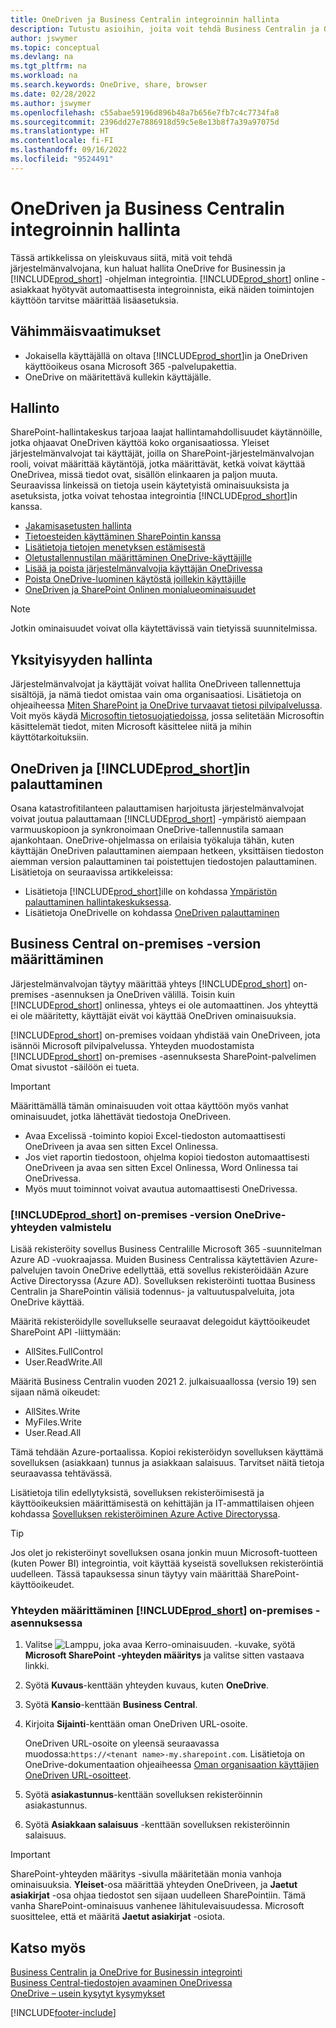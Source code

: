 ```yaml
---
title: OneDriven ja Business Centralin integroinnin hallinta
description: Tutustu asioihin, joita voit tehdä Business Centralin ja OneDrive for Businessin välisen integroinnin hallintaan.
author: jswymer
ms.topic: conceptual
ms.devlang: na
ms.tgt_pltfrm: na
ms.workload: na
ms.search.keywords: OneDrive, share, browser
ms.date: 02/28/2022
ms.author: jswymer
ms.openlocfilehash: c55abae59196d896b48a7b656e7fb7c4c7734fa8
ms.sourcegitcommit: 2396dd27e7886918d59c5e8e13b8f7a39a97075d
ms.translationtype: HT
ms.contentlocale: fi-FI
ms.lasthandoff: 09/16/2022
ms.locfileid: "9524491"
---
```

# <a name="managing-onedrive-integration-with-business-central"></a>OneDriven ja Business Centralin integroinnin hallinta

Tässä artikkelissa on yleiskuvaus siitä, mitä voit tehdä järjestelmänvalvojana, kun haluat hallita OneDrive for Businessin ja [!INCLUDE[prod_short](includes/prod_short.md)] -ohjelman integrointia. [!INCLUDE[prod_short](includes/prod_short.md)] online -asiakkaat hyötyvät automaattisesta integroinnista, eikä näiden toimintojen käyttöön tarvitse määrittää lisäasetuksia. 

## <a name="minimum-requirements"></a>Vähimmäisvaatimukset

* Jokaisella käyttäjällä on oltava [!INCLUDE[prod_short](includes/prod_short.md)]in ja OneDriven käyttöoikeus osana Microsoft 365 -palvelupakettia.
* OneDrive on määritettävä kullekin käyttäjälle.

## <a name="governance"></a>Hallinto

SharePoint-hallintakeskus tarjoaa laajat hallintamahdollisuudet käytännöille, jotka ohjaavat OneDriven käyttöä koko organisaatiossa. Yleiset järjestelmänvalvojat tai käyttäjät, joilla on SharePoint-järjestelmänvalvojan rooli, voivat määrittää käytäntöjä, jotka määrittävät, ketkä voivat käyttää OneDrivea, missä tiedot ovat, sisällön elinkaaren ja paljon muuta. Seuraavissa linkeissä on tietoja usein käytetyistä ominaisuuksista ja asetuksista, jotka voivat tehostaa integrointia [!INCLUDE[prod_short](includes/prod_short.md)]in kanssa. 

* [Jakamisasetusten hallinta](/sharepoint/turn-external-sharing-on-or-off)
* [Tietoesteiden käyttäminen SharePointin kanssa](/sharepoint/information-barriers)
* [Lisätietoja tietojen menetyksen estämisestä](/microsoft-365/compliance/dlp-learn-about-dlp)
* [Oletustallennustilan määrittäminen OneDrive-käyttäjille](/onedrive/set-default-storage-space)
* [Lisää ja poista järjestelmänvalvojia käyttäjän OneDrivessa](/sharepoint/manage-user-profiles#add-and-remove-admins-for-a-users-onedrive)
* [Poista OneDrive-luominen käytöstä joillekin käyttäjille](/sharepoint/manage-user-profiles#disable-onedrive-creation-for-some-users)
* [OneDriven ja SharePoint Onlinen monialueominaisuudet](/microsoft-365/enterprise/multi-geo-capabilities-in-onedrive-and-sharepoint-online-in-microsoft-365)

> [!NOTE]
> Jotkin ominaisuudet voivat olla käytettävissä vain tietyissä suunnitelmissa.

## <a name="managing-privacy"></a>Yksityisyyden hallinta

Järjestelmänvalvojat ja käyttäjät voivat hallita OneDriveen tallennettuja sisältöjä, ja nämä tiedot omistaa vain oma organisaatiosi. Lisätietoja on ohjeaiheessa [Miten SharePoint ja OneDrive turvaavat tietosi pilvipalvelussa](/sharepoint/safeguarding-your-data). Voit myös käydä [Microsoftin tietosuojatiedoissa](https://privacy.microsoft.com/en-us/privacystatement), jossa selitetään Microsoftin käsittelemät tiedot, miten Microsoft käsittelee niitä ja mihin käyttötarkoituksiin.

## <a name="restoring-onedrive-and-prod_short"></a>OneDriven ja [!INCLUDE[prod_short](includes/prod_short.md)]in palauttaminen

Osana katastrofitilanteen palauttamisen harjoitusta järjestelmänvalvojat voivat joutua palauttamaan [!INCLUDE[prod_short](includes/prod_short.md)] -ympäristö aiempaan varmuuskopioon ja synkronoimaan OneDrive-tallennustila samaan ajankohtaan. OneDrive-ohjelmassa on erilaisia työkaluja tähän, kuten käyttäjän OneDriven palauttaminen aiempaan hetkeen, yksittäisen tiedoston aiemman version palauttaminen tai poistettujen tiedostojen palauttaminen. Lisätietoja on seuraavissa artikkeleissa:

* Lisätietoja [!INCLUDE[prod_short](includes/prod_short.md)]ille on kohdassa [Ympäristön palauttaminen hallintakeskuksessa](/dynamics365/business-central/dev-itpro/administration/tenant-admin-center-backup-restore).
* Lisätietoja OneDrivelle on kohdassa [OneDriven palauttaminen](https://support.microsoft.com/en-us/office/restore-your-onedrive-fa231298-759d-41cf-bcd0-25ac53eb8a15?ui=en-us&rs=en-us&ad=us)

## <a name="configuring-business-central-on-premises"></a>Business Central on-premises -version määrittäminen

Järjestelmänvalvojan täytyy määrittää yhteys [!INCLUDE[prod_short](includes/prod_short.md)] on-premises -asennuksen ja OneDriven välillä. Toisin kuin [!INCLUDE[prod_short](includes/prod_short.md)] onlinessa, yhteys ei ole automaattinen. Jos yhteyttä ei ole määritetty, käyttäjät eivät voi käyttää OneDriven ominaisuuksia.

[!INCLUDE[prod_short](includes/prod_short.md)] on-premises voidaan yhdistää vain OneDriveen, jota isännöi Microsoft pilvipalvelussa. Yhteyden muodostamista [!INCLUDE[prod_short](includes/prod_short.md)] on-premises -asennuksesta SharePoint-palvelimen Omat sivustot -säilöön ei tueta.

> [!IMPORTANT]
> Määrittämällä tämän ominaisuuden voit ottaa käyttöön myös vanhat ominaisuudet, jotka lähettävät tiedostoja OneDriveen.  
>
>* Avaa Excelissä -toiminto kopioi Excel-tiedoston automaattisesti OneDriveen ja avaa sen sitten Excel Onlinessa. 
>* Jos viet raportin tiedostoon, ohjelma kopioi tiedoston automaattisesti OneDriveen ja avaa sen sitten Excel Onlinessa, Word Onlinessa tai OneDrivessa. 
>* Myös muut toiminnot voivat avautua automaattisesti OneDrivessa.

### <a name="prepare-prod_short-on-premises-for-connecting-to-onedrive"></a>[!INCLUDE[prod_short](includes/prod_short.md)] on-premises -version OneDrive-yhteyden valmistelu

<!-- 
1. For the best experience Configure Azure Active Directory (AD) authentication.

   For more information, see [Authenticating Business Central Users with Azure Active Directory](/dynamics365/business-central/dev-itpro/administration/authenticating-users-with-azure-active-directory)-->

Lisää rekisteröity sovellus Business Centralille Microsoft 365 -suunnitelman Azure AD -vuokraajassa. Muiden Business Centralissa käytettävien Azure-palvelujen tavoin OneDrive edellyttää, että sovellus rekisteröidään Azure Active Directoryssa (Azure AD). Sovelluksen rekisteröinti tuottaa Business Centralin ja SharePointin välisiä todennus- ja valtuutuspalveluita, jota OneDrive käyttää.

Määritä rekisteröidylle sovellukselle seuraavat delegoidut käyttöoikeudet SharePoint API -liittymään:

- AllSites.FullControl
- User.ReadWrite.All 

Määritä Business Centralin vuoden 2021 2. julkaisuaallossa (versio 19) sen sijaan nämä oikeudet:

- AllSites.Write
- MyFiles.Write
- User.Read.All 

Tämä tehdään Azure-portaalissa. Kopioi rekisteröidyn sovelluksen käyttämä sovelluksen (asiakkaan) tunnus ja asiakkaan salaisuus. Tarvitset näitä tietoja seuraavassa tehtävässä.

Lisätietoja tilin edellytyksistä, sovelluksen rekisteröimisestä ja käyttöoikeuksien määrittämisestä on kehittäjän ja IT-ammattilaisen ohjeen kohdassa [Sovelluksen rekisteröiminen Azure Active Directoryssa](/dynamics365/business-central/dev-itpro/administration/register-app-azure#register-an-application-in-azure-active-directory).

> [!TIP]
> Jos olet jo rekisteröinyt sovelluksen osana jonkin muun Microsoft-tuotteen (kuten Power BI) integrointia, voit käyttää kyseistä sovelluksen rekisteröintiä uudelleen. Tässä tapauksessa sinun täytyy vain määrittää SharePoint-käyttöoikeudet.

### <a name="set-up-the-connection-in-prod_short-on-premises"></a>Yhteyden määrittäminen [!INCLUDE[prod_short](includes/prod_short.md)] on-premises -asennuksessa

<!--
> [!NOTE]
> This requires the following types of authentication credentials:
>
> * Windows
> * NavUserPassword
> * Azure Active Directory
-->
1. Valitse ![Lamppu, joka avaa Kerro-ominaisuuden.](media/ui-search/search_small.png "Kerro, mitä haluat tehdä") -kuvake, syötä **Microsoft SharePoint -yhteyden määritys** ja valitse sitten vastaava linkki.
2. Syötä **Kuvaus**-kenttään yhteyden kuvaus, kuten **OneDrive**.
3. Syötä **Kansio**-kenttään **Business Central**.
4. Kirjoita **Sijainti**-kenttään oman OneDriven URL-osoite.

    OneDriven URL-osoite on yleensä seuraavassa muodossa:`https://<tenant name>-my.sharepoint.com`. Lisätietoja on OneDrive-dokumentaation ohjeaiheessa [Oman organisaation käyttäjien OneDriven URL-osoitteet](/onedrive/list-onedrive-urls).
5. Syötä **asiakastunnus**-kenttään sovelluksen rekisteröinnin asiakastunnus.
6. Syötä **Asiakkaan salaisuus** -kenttään sovelluksen rekisteröinnin salaisuus. 
   <!-- 
   For information about how to find the URLs, see the following:
   * [How to find your SharePoint server URL]
   * [How to find your OneDrive URL]-->

> [!IMPORTANT]
> SharePoint-yhteyden määritys -sivulla määritetään monia vanhoja ominaisuuksia. **Yleiset**-osa määrittää yhteyden OneDriveen, ja **Jaetut asiakirjat** -osa ohjaa tiedostot sen sijaan uudelleen SharePointiin. Tämä vanha SharePoint-ominaisuus vanhenee lähitulevaisuudessa. Microsoft suosittelee, että et määritä **Jaetut asiakirjat** -osiota.

## <a name="see-also"></a>Katso myös

[Business Centralin ja OneDrive for Businessin integrointi](across-onedrive-overview.md)  
[Business Central-tiedostojen avaaminen OneDrivessa](across-share-onedrive.md)  
[OneDrive – usein kysytyt kysymykset](admin-onedrive-faq.md)  

[!INCLUDE[footer-include](includes/footer-banner.md)]
